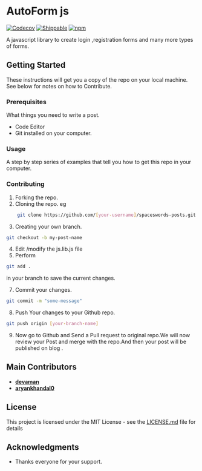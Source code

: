 # AutoForm js

[![Codecov](https://img.shields.io/codecov/c/github/codecov/example-python.svg)](#) [![Shippable](https://img.shields.io/shippable/5444c5ecb904a4b21567b0ff.svg)](#)
[![npm](https://img.shields.io/npm/l/express.svg)](#)

A javascript library to create login ,registration forms and many more types of forms.

## Getting Started

These instructions will get you a copy of the repo on your local machine. See below for notes on how to Contribute.

### Prerequisites

What things you need to write a post.
- Code Editor
- Git installed on your computer.

### Usage

A step by step series of examples that tell you how to get this repo in your computer.

### Contributing
1) Forking the repo.
2) Cloning the repo. eg
```bash
    git clone https://github.com/[your-username]/spaceswords-posts.git
```
3) Creating your own branch.
```bash
git checkout -b my-post-name
```
4) Edit /modify the js.lib.js file
6) Perform 
```bash
git add .
```
in your branch to save the current changes.

7) Commit your changes.
```bash
git commit -m "some-message"
``` 
8) Push Your changes to your Github repo.
```bash
git push origin [your-branch-name]
```
9) Now go to Github and Send a Pull request to original repo.We will now review your Post and merge with the repo.And then your post will be published on blog .

## Main Contributors

* [**devaman** ](https://github.com/devaman)
* [**aryankhandal0** ](https://github.com/aryankhandal0)

## License

This project is licensed under the MIT License - see the [LICENSE.md](LICENSE.md) file for details

## Acknowledgments

* Thanks everyone for your support.

